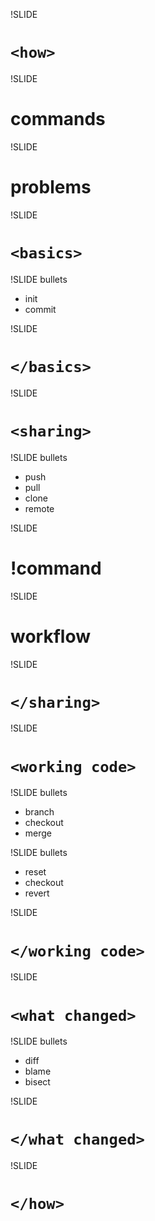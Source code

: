 !SLIDE

# `<how>`

!SLIDE

# commands

!SLIDE

# problems

!SLIDE

# `<basics>`

!SLIDE bullets

 * init
 * commit

!SLIDE

# `</basics>`

!SLIDE

# `<sharing>`

!SLIDE bullets

 * push
 * pull
 * clone
 * remote

!SLIDE

# !command

!SLIDE

# workflow

!SLIDE

# `</sharing>`

!SLIDE

# `<working code>`

!SLIDE bullets

 * branch
 * checkout
 * merge

!SLIDE bullets

 * reset
 * checkout
 * revert

!SLIDE

# `</working code>`

!SLIDE

# `<what changed>`

!SLIDE bullets

 * diff
 * blame
 * bisect

!SLIDE

# `</what changed>`

!SLIDE

# `</how>`